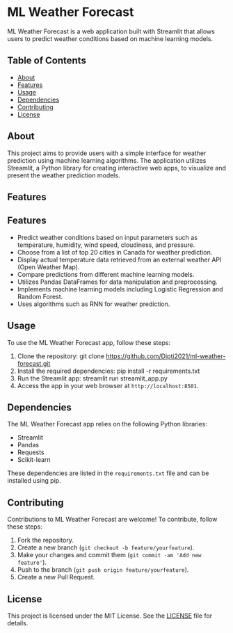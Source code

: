 
# ML Weather Forecast

ML Weather Forecast is a web application built with Streamlit that allows users to predict weather conditions based on machine learning models.

## Table of Contents

- [About](#about)
- [Features](#features)
- [Usage](#usage)
- [Dependencies](#dependencies)
- [Contributing](#contributing)
- [License](#license)

## About

This project aims to provide users with a simple interface for weather prediction using machine learning algorithms. The application utilizes Streamlit, a Python library for creating interactive web apps, to visualize and present the weather prediction models.

## Features

## Features

- Predict weather conditions based on input parameters such as temperature, humidity, wind speed, cloudiness, and pressure.
- Choose from a list of top 20 cities in Canada for weather prediction.
- Display actual temperature data retrieved from an external weather API (Open Weather Map).
- Compare predictions from different machine learning models.
- Utilizes Pandas DataFrames for data manipulation and preprocessing.
- Implements machine learning models including Logistic Regression and Random Forest.
- Uses algorithms such as RNN for weather prediction.

## Usage

To use the ML Weather Forecast app, follow these steps:

1. Clone the repository: git clone https://github.com/Dipti2021/ml-weather-forecast.git
2. Install the required dependencies: pip install -r requirements.txt
3. Run the Streamlit app: streamlit run streamlit_app.py
4. Access the app in your web browser at `http://localhost:8501`.

## Dependencies

The ML Weather Forecast app relies on the following Python libraries:

- Streamlit
- Pandas
- Requests
- Scikit-learn

These dependencies are listed in the `requirements.txt` file and can be installed using pip.

## Contributing

Contributions to ML Weather Forecast are welcome! To contribute, follow these steps:

1. Fork the repository.
2. Create a new branch (`git checkout -b feature/yourfeature`).
3. Make your changes and commit them (`git commit -am 'Add new feature'`).
4. Push to the branch (`git push origin feature/yourfeature`).
5. Create a new Pull Request.

## License

This project is licensed under the MIT License. See the [LICENSE](LICENSE) file for details.






